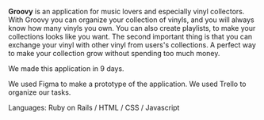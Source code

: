 
<strong>Groovy</strong> is an application for music lovers and especially vinyl collectors.
With Groovy you can organize your collection of vinyls, and you will always know how many vinyls you own.
You can also create playlists, to make your collections looks like you want.
The second important thing is that you can exchange your vinyl with other vinyl from users's collections.
A perfect way to make your collection grow without spending too much money.

We made this application in 9 days.

We used Figma to make a prototype of the application.
We used Trello to organize our tasks.

Languages: Ruby on Rails / HTML / CSS / Javascript
